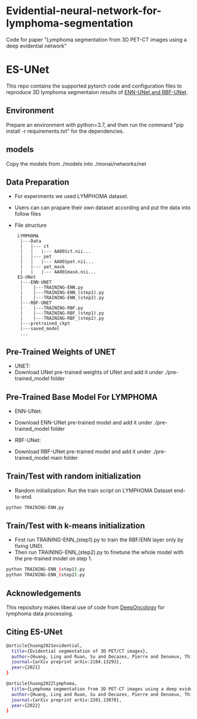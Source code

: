 # Evidential-neural-network-for-lymphoma-segmentation
Code for paper "Lymphoma segmentation from 3D PET-CT images using a deep evidential network"



# ES-UNet
This repo contains the supported pytorch code and configuration files to reproduce 3D lymphoma segmentaion results of [ENN-UNet and RBF-UNet](https://arxiv.org/abs/2201.13078). 


## Environment
Prepare an environment with python=3.7, and then run the command "pip install -r requirements.txt" for the dependencies.

## models 
Copy the models from ./models into ./monai/networks/net

## Data Preparation
- For experiments we used LYMPHOMA dataset.
- Users can can prapare their own dataset according and put the data into follow files 

- File structure
    ```
     LYMPHOMA
      |---Data
      |   |--- ct
      |   |   |--- AA001ct.nii...
      |   |--- pet
      |   |   |--- AA001pet.nii...
      |   |--- pet_mask
      |   |   |--- AA001mask.nii...  
     ES-UNet
      |---ENN-UNET
      |    |---TRAINING-ENN.py
      |    |---TRAINING-ENN_(step1).py
      |    |---TRAINING-ENN_(step2).py
      |---RBF-UNET
      |    |---TRAINING-RBF.py
      |    |---TRAINING-RBF_(step1).py
      |    |---TRAINING-RBF_(step2).py
      |---pretrained_ckpt
      |---saved_model
      ...
    ```

## Pre-Trained Weights of UNET
- UNET: 
- Download UNet pre-trained weights of UNet and add it under ./pre-trained_model folder

## Pre-Trained Base Model For LYMPHOMA
- ENN-UNet: 
- Download ENN-UNet pre-trained model and add it under ./pre-trained_model folder

- RBF-UNet: 
- Download RBF-UNet pre-trained model and add it under ./pre-trained_model main folder




## Train/Test with random initialization
- Random initialization: Run the train script on LYMPHOMA Dataset end-to-end. 
```bash
python TRAINING-ENN.py
```

## Train/Test with k-means initialization  

- First run TRAINING-ENN_(step1).py to train the RBF/ENN layer only by fixing UNEt.
- Then run TRAINING-ENN_(step2).py to finetune the whole model with the pre-trained model on step 1.  
```bash
python TRAINING-ENN_(step1).py
python TRAINING-ENN_(step2).py
```

## Acknowledgements
This repository makes liberal use of code from [DeepOncology](https://github.com/rnoyelle/DeepOncology) for lymphoma data processing.


## Citing ES-UNet
```bash
@article{huang2021evidential,
  title={Evidential segmentation of 3D PET/CT images},
  author={Huang, Ling and Ruan, Su and Decazes, Pierre and Denoeux, Thierry},
  journal={arXiv preprint arXiv:2104.13293},
  year={2021}
}

@article{huang2022lymphoma,
  title={Lymphoma segmentation from 3D PET-CT images using a deep evidential network},
  author={Huang, Ling and Ruan, Su and Decazes, Pierre and Denoeux, Thierry},
  journal={arXiv preprint arXiv:2201.13078},
  year={2022}
}


```



